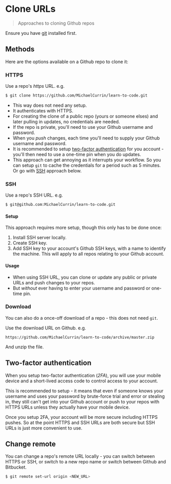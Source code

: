 # Clone URLs
> Approaches to cloning Github repos

Ensure you have [git](../Git/) installed first.


## Methods

Here are the options available on a Github repo to clone it:


### HTTPS

Use a repo's _https_ URL. e.g.

```sh
$ git clone https://github.com/MichaelCurrin/learn-to-code.git
```

- This way does not need any setup.
- It authenticates with HTTPS.
- For creating the clone of a public repo (yours or someone elses) and later pulling in updates, no credentials are needed.
- If the repo is private, you'll need to use your Github username and password.
- When you _push_ changes, each time you'll need to supply your Github username and password.
- It is recommended to setup [two-factor authentication](#two-factor-authentication) for you account - you'll then need to use a one-time pin when you do updates.
- This approach can get annoying as it interrupts your workflow. So you can setup `git` to cache the credentials for a period such as 5 minutes. Or go with [SSH](#ssh) approach below.


### SSH

Use a repo's SSH URL. e.g.

```sh
$ git@github.com:MichaelCurrin/learn-to-code.git
```

#### Setup

This approach requires more setup, though this only has to be done once:

1. Install SSH server locally.
2. Create SSH key.
3. Add SSH key to your account's Github SSH keys, with a name to identify the machine. This will apply to all repos relating to your Github account.

#### Usage

- When using SSH URL, you can clone or update any public or private URLs and push changes to your repos.
- But _without_ ever having to enter your username and password or one-time pin.

### Download

You can also do a once-off download of a repo - this does not need `git`.

Use the download URL on Github. e.g.

```
https://github.com/MichaelCurrin/learn-to-code/archive/master.zip
```

And unzip the file.


## Two-factor authentication

When you setup two-factor authentication (_2FA_), you will use your mobile device and a short-lived access code to control access to your account.

This is recommended to setup - it means that even if someone knows your username and uses your password by brute-force trial and error or stealing in, they still can't get into your Github account or push to your repos with HTTPS URLs unless they actually have your mobile device.

Once you setup 2FA, your account will be more secure including HTTPS pushes. So at the point HTTPS and SSH URLs are both secure but SSH URLs is just more convenient to use.


## Change remote

You can change a repo's remote URL locally - you can switch between HTTPS or SSH, or switch to a new repo name or switch between Github and Bitbucket. 

```sh
$ git remote set-url origin <NEW_URL>
```
